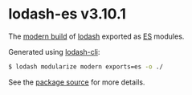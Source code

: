 # lodash-es v3.10.1

The [modern build](https://github.com/lodash/lodash/wiki/Build-Differences) of [lodash](https://lodash.com/) exported as [ES](https://people.mozilla.org/~jorendorff/es6-draft.html) modules.

Generated using [lodash-cli](https://www.npmjs.com/package/lodash-cli):
```bash
$ lodash modularize modern exports=es -o ./
```

See the [package source](https://github.com/lodash/lodash/tree/3.10.1-es) for more details.
